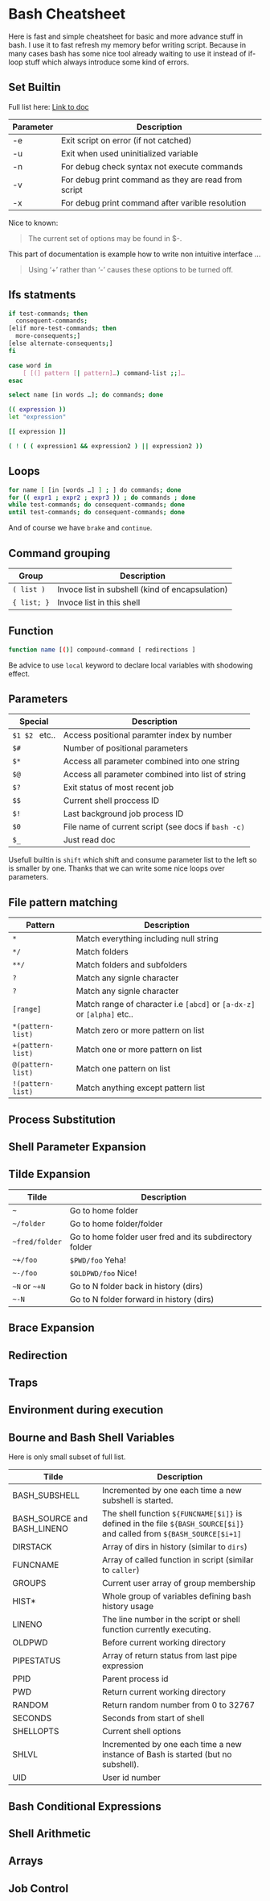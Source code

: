 # Bash Cheatsheet

Here is fast and simple cheatsheet for basic and more advance stuff in bash. I use it to fast refresh my memory befor writing script. Because in many cases bash has some nice tool already waiting to use it instead of if-loop stuff which always introduce some kind of errors.

## Set Builtin

Full list here: [Link to doc](https://www.gnu.org/software/bash/manual/html_node/The-Set-Builtin.html)

| Parameter  | Description |
| ------------- | ------------- |
| -e | Exit script on error (if not catched)  |
| -u | Exit when used uninitialized variable  |
| -n | For debug check syntax not execute commands |
| -v | For debug print command as they are read from script |
| -x | For debug print command after varible resolution |

Nice to known:
>The current set of options may be found in $-. 

This part of documentation is example how to write non intuitive interface ...
> Using ‘+’ rather than ‘-’ causes these options to be turned off.

## Ifs statments

``` bash
if test-commands; then
  consequent-commands;
[elif more-test-commands; then
  more-consequents;]
[else alternate-consequents;]
fi

```

``` bash
case word in
    [ [(] pattern [| pattern]…) command-list ;;]…
esac
```

``` bash
select name [in words …]; do commands; done
```

``` bash
(( expression ))
let "expression"
```

``` bash
[[ expression ]]
```

``` bash
( ! ( ( expression1 && expression2 ) || expression2 ))
```

## Loops

``` bash
for name [ [in [words …] ] ; ] do commands; done
for (( expr1 ; expr2 ; expr3 )) ; do commands ; done
while test-commands; do consequent-commands; done
until test-commands; do consequent-commands; done
```

And of course we have `brake` and `continue`.

## Command grouping

| Group  | Description |
| ------------- | ------------- |
| `( list )` | Invoce list in subshell (kind of encapsulation)  |
| `{ list; }` | Invoce list in this shell |

## Function

``` bash
function name [()] compound-command [ redirections ]
```

Be advice to use `local` keyword to declare local variables with shodowing effect.

## Parameters

| Special  | Description |
| ------------- | ------------- |
| `$1 $2 ` etc.. | Access positional paramter index by number  |
| `$#` | Number of positional parameters |
| `$*` | Access all parameter combined into one string |
| `$@` | Access all parameter combined into list of string |
| `$?` | Exit status of most recent job |
| `$$` | Current shell proccess ID |
| `$!` | Last background job process ID |
| `$0` | File name of current script (see docs if `bash -c)` |
| `$_` | Just read doc |

Usefull builtin is `shift` which shift and consume parameter list to the left so is smaller by one. Thanks that we can write some nice loops over parameters.

## File pattern matching

| Pattern  | Description |
| ------------- | ------------- |
| `*` | Match everything including null string |
| `*/` | Match folders |
| `**/` | Match folders and subfolders |
| `?` | Match any signle character |
| `?` | Match any signle character |
| `[range]` | Match range of character i.e `[abcd]` or `[a-dx-z]` or `[alpha]` etc..|
| `*(pattern-list)` | Match zero or more pattern on list |
| `+(pattern-list)` | Match one or more pattern on list |
| `@(pattern-list)` | Match one pattern on list |
| `!(pattern-list)` | Match anything except pattern list |

## Process Substitution

## Shell Parameter Expansion

## Tilde Expansion

| Tilde  | Description |
| ------------- | ------------- |
| `~` | Go to home folder  |
| `~/folder` | Go to home folder/folder  |
| `~fred/folder` | Go to home folder user fred and its subdirectory folder  |
| `~+/foo` | `$PWD/foo` Yeha!  |
| `~-/foo` | `$OLDPWD/foo`  Nice! |
| `~N` or `~+N` | Go to N folder back in history (dirs) |
| `~-N` |  Go to N folder forward in history (dirs) |

## Brace Expansion

## Redirection

## Traps

## Environment during execution

## Bourne and Bash Shell Variables

Here is only small subset of full list.

| Tilde  | Description |
| ------------- | ------------- |
| BASH_SUBSHELL | Incremented by one each time a new subshell is started.|
| BASH_SOURCE and BASH_LINENO |  The shell function `${FUNCNAME[$i]}` is defined in the file `${BASH_SOURCE[$i]}` and called from `${BASH_SOURCE[$i+1]` |
| DIRSTACK | Array of dirs in history (similar to `dirs`)|
| FUNCNAME | Array of called function in script (similar to `caller`)|
| GROUPS | Current user array of group membership |
| HIST* | Whole group of variables defining bash history usage |
| LINENO | The line number in the script or shell function currently executing. |
| OLDPWD | Before current working directory |
| PIPESTATUS | Array of return status from last pipe expression |
| PPID  | Parent process id |
| PWD | Return current working directory |
| RANDOM | Return random number from 0 to 32767 |
| SECONDS | Seconds from start of shell |
| SHELLOPTS | Current shell options |
| SHLVL | Incremented by one each time a new instance of Bash is started (but no subshell).|
| UID  | User id number |

## Bash Conditional Expressions

## Shell Arithmetic

## Arrays

## Job Control
